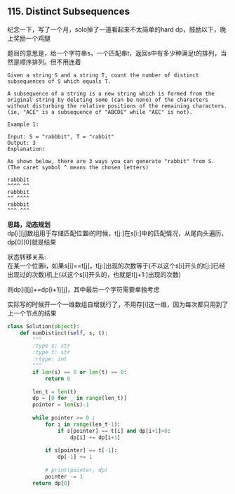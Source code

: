 ## 115. Distinct Subsequences

纪念一下，写了一个月，solo掉了一道看起来不太简单的hard dp，鼓励以下，晚上奖励一个鸡腿

题目的意思是，给一个字符串s，一个匹配串t，返回s中有多少种满足t的排列，当然是顺序排列。但不用连着
```
Given a string S and a string T, count the number of distinct subsequences of S which equals T.

A subsequence of a string is a new string which is formed from the original string by deleting some (can be none) of the characters without disturbing the relative positions of the remaining characters. (ie, "ACE" is a subsequence of "ABCDE" while "AEC" is not).

Example 1:

Input: S = "rabbbit", T = "rabbit"
Output: 3
Explanation:

As shown below, there are 3 ways you can generate "rabbit" from S.
(The caret symbol ^ means the chosen letters)

rabbbit
^^^^ ^^
rabbbit
^^ ^^^^
rabbbit
^^^ ^^^
```

**思路，动态规划**  
dp[i][j]数组用于存储匹配位置i的时候，t[j:]在s[i:]中的匹配情况，从尾向头遍历，dp[0][0]就是结果  

状态转移关系:   
在某一个位置i，如果s[i]==t[j]，t[j:]出现的次数等于(不以这个s[i]开头的t[j:]已经出现过的次数)机上(以这个s[i]开头的，也就是t[j+1:]出现的次数)  

则dp[i][j]+=dp[i+1][j]，其中最后一个字符需要单独考虑  

实际写的时候开一个一维数组自增就行了，不用存[i]这一维，因为每次都只用到了上一个节点的结果  

```python
class Solution(object):
    def numDistinct(self, s, t):
        """
        :type s: str
        :type t: str
        :rtype: int
        """
        if len(s) == 0 or len(t) == 0:
            return 0
        
        len_t = len(t)
        dp = [0 for _ in range(len_t)]
        pointer = len(s)-1
        
        while pointer >= 0 :
            for i in range(len_t-1):
                if s[pointer] == t[i] and dp[i+1]>0:
                    dp[i] += dp[i+1]
                    
            if s[pointer] == t[-1]:
                dp[-1] += 1
                
            # print(pointer, dp)
            pointer -= 1
        return dp[0]
```
